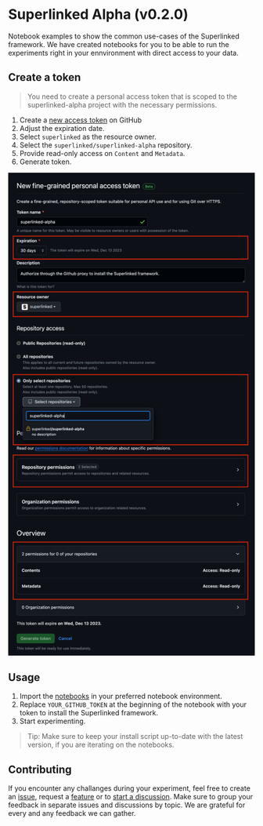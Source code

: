 # Superlinked Alpha (v0.2.0)

Notebook examples to show the common use-cases of the Superlinked framework. We have created notebooks for you to be able to run the experiments right in your ennvironment with direct access to your data.

## Create a token

> You need to create a personal access token that is scoped to the superlinked-alpha project with the necessary permissions. 

1. Create a [new access token](https://github.com/settings/personal-access-tokens/new) on GitHub
1. Adjust the expiration date.
1. Select `superlinked` as the resource owner.
1. Select the `superlinked/superlinked-alpha` repository.
1. Provide read-only access on `Content` and `Metadata`.
1. Generate token.

![Create new access token](./asset/new_token.png)

## Usage

1. Import the [notebooks](./notebook/) in your preferred notebook environment.
1. Replace `YOUR_GITHUB_TOKEN` at the beginning of the notebook with your token to install the Superlinked framework.
1. Start experimenting.

> Tip: Make sure to keep your install script up-to-date with the latest version, if you are iterating on the notebooks.


## Contributing

If you encounter any challanges during your experiment, feel free to create an [issue](https://github.com/superlinked/superlinked-alpha/issues/new?assignees=kembala&labels=bug&projects=&template=bug_report.md&title=), request a [feature](https://github.com/superlinked/superlinked-alpha/issues/new?assignees=kembala&labels=enhancement&projects=&template=feature_request.md&title=) or to [start a discussion](https://github.com/superlinked/superlinked-alpha/discussions/new/choose).
Make sure to group your feedback in separate issues and discussions by topic. We are grateful for every and any feedback we can gather.